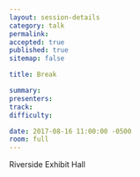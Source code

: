 ```yaml
---
layout: session-details
category: talk
permalink:
accepted: true
published: true
sitemap: false

title: Break

summary:
presenters:
track:
difficulty:

date: 2017-08-16 11:00:00 -0500
room: full
---
```

Riverside Exhibit Hall
